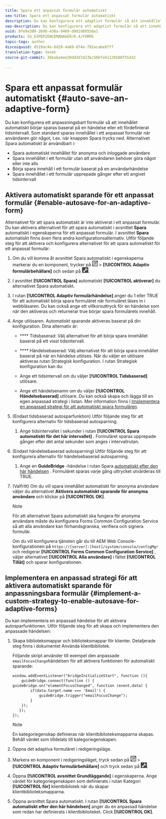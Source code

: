 ```yaml
---
title: Spara ett anpassat formulär automatiskt
seo-title: Spara ett anpassat formulär automatiskt
description: Du kan konfigurera ett adaptivt formulär så att innehållet automatiskt börjar sparas baserat på en händelse eller ett fördefinierat tidsintervall
seo-description: Du kan konfigurera ett adaptivt formulär så att innehållet automatiskt börjar sparas baserat på en händelse eller ett fördefinierat tidsintervall
uuid: 0fe9a389-269b-438a-9489-d9d1d09558a1
products: SG_EXPERIENCEMANAGER/6.4/FORMS
topic-tags: author
discoiquuid: d519ac4e-6d29-4a69-874e-792acabe87ff
translation-type: tm+mt
source-git-commit: 36baba4ee20dd3d7d23bc50bfa91129588f55d32

---
```



# Spara ett anpassat formulär automatiskt {#auto-save-an-adaptive-form}

Du kan konfigurera ett anpassningsbart formulär så att innehållet automatiskt börjar sparas baserat på en händelse eller ett fördefinierat tidsintervall. Som standard sparas innehållet i ett anpassat formulär när användaren gör något, t.ex. när knappen Spara trycks ned. Alternativet Spara automatiskt är användbart i:

* Spara automatiskt innehållet för anonyma och inloggade användare
* Spara innehållet i ett formulär utan att användaren behöver göra något eller inte alls
* Börja spara innehåll i ett formulär baserat på en användarhändelse
* Spara innehållet i ett formulär upprepade gånger efter ett angivet tidsintervall

## Aktivera automatiskt sparande för ett anpassat formulär {#enable-autosave-for-an-adaptive-form}

Alternativet för att spara automatiskt är inte aktiverat i ett anpassat formulär. Du kan aktivera alternativet för att spara automatiskt i avsnittet **Spara** automatiskt i egenskaperna för ett anpassat formulär. I avsnittet **Spara** automatiskt finns även flera andra konfigurationsalternativ. Utför följande steg för att aktivera och konfigurera alternativet för att spara automatiskt för ett anpassat formulär:

1. Om du vill komma åt avsnittet Spara automatiskt i egenskaperna markerar du en komponent, trycker på ![fältnivå](assets/field-level.png) > **[!UICONTROL Adaptiv formulärbehållare]** och sedan på ![cmpr](assets/cmppr.png).
1. I avsnittet **[!UICONTROL Spara]** automatiskt **[!UICONTROL aktiverar]** du alternativet Spara automatiskt.
1. I rutan **[!UICONTROL Adaptiv formulärhändelse]** anger du 1 eller TRUE för att automatiskt börja spara formuläret när formuläret läses in i webbläsaren. Du kan också ange ett villkorsuttryck för en händelse som när den aktiveras och returnerar true börjar spara formulärets innehåll.
1. Ange utlösaren. Automatiskt sparande aktiveras baserat på din konfiguration. Dina alternativ är:

   * **** Tidsbaserad: Välj alternativet för att börja spara innehållet baserat på ett visst tidsintervall.
   * **** Händelsebaserad: Välj alternativet för att börja spara innehållet baserat på när en händelse utlöses.
   När du väljer en utlösare aktiveras rutan Strategisk konfiguration. I rutan Strategisk konfiguration kan du:

   * Ange ett tidsintervall om du väljer **[!UICONTROL Tidsbaserad]** utlösare.
   * Ange ett händelsenamn om du väljer **[!UICONTROL Händelsebaserad]** utlösare.
   Du kan också skapa och lägga till en egen anpassad strategi i listan. Mer information finns i [Implementera en anpassad strategi för att automatiskt spara formulären](/help/forms/using/auto-save-an-adaptive-form.md#p-implement-a-custom-strategy-to-enable-autosave-for-adaptive-forms-p).

1. (Endast tidsbaserad autosparfunktion) Utför följande steg för att konfigurera alternativ för tidsbaserad autosparning.

   1. Ange tidsintervallet i sekunder i rutan **[!UICONTROL Spara automatiskt för det här intervallet]** . Formuläret sparas upprepade gånger efter det antal sekunder som anges i intervallrutan.

1. (Endast händelsebaserad autosparning) Utför följande steg för att konfigurera alternativ för händelsebaserad autosparning.

   1. Ange en **GuideBridge** -händelse i rutan Spara [automatiskt efter den här händelsen](https://helpx.adobe.com/aem-forms/6/javascript-api/GuideBridge.html) . Formuläret sparas varje gång uttrycket utvärderas till TRUE.

1. (Valfritt) Om du vill spara innehållet automatiskt för anonyma användare väljer du alternativet **Aktivera automatiskt sparande för anonyma användare** och klickar på **[!UICONTROL OK]**.

   >[!NOTE]
   >
   >För att alternativet Spara automatiskt ska fungera för anonyma användare måste du konfigurera Forms Common Configuration Service så att alla användare kan förhandsgranska, verifiera och signera formulär.
   >
   >Om du vill konfigurera tjänsten går du till AEM Web Console-konfigurationen på `https://[server]:[host]/system/console/configMgr` och redigerar **[!UICONTROL Forms Common Configuration Service]** , väljer alternativet **[!UICONTROL Alla användare]** i fältet **[!UICONTROL Tillåt]** och sparar konfigurationen.

## Implementera en anpassad strategi för att aktivera automatiskt sparande för anpassningsbara formulär {#implement-a-custom-strategy-to-enable-autosave-for-adaptive-forms}

Du kan implementera en anpassad händelse för att aktivera autosparfunktionen. Utför följande steg för att skapa och implementera den anpassade händelsen:

1. Skapa biblioteksmappar och biblioteksmappar för klienter. Detaljerade steg finns i dokumentet [](/help/sites-developing/clientlibs.md)Använda klientbibliotek.

   Följande skript använder till exempel den anpassade `emailFocusChange`händelsen för att aktivera funktionen för automatiskt sparande:

   ```
   window.addEventListener("bridgeInitializeStart", function (){   
       guideBridge.connect(function () { guideBridge.on("elementFocusChanged", function (event,data) { 
           if(data.target.name === 'Email') {
               guideBridge.trigger("emailFocusChange");
           }
       });
      });
   });
   ```

   >[!NOTE]
   >
   >En kategoriegenskap definieras när klientbiblioteksmapparna skapas. Behåll värdet som tilldelats till kategoriegenskapen.

1. Öppna det adaptiva formuläret i redigeringsläge.

1. Markera en komponent i redigeringsläget, tryck sedan på ![fältnivå](assets/field-level.png) > **[!UICONTROL Adaptiv formulärbehållare]** och tryck sedan på ![cmpr](assets/cmppr.png).
1. Öppna **[!UICONTROL avsnittet Grundläggande]** i egenskaperna. Ange värdet för kategoriegenskapen som definierats i rutan Kategori **[!UICONTROL för]** klientbibliotek när du skapar klientbiblioteksmapparna.
1. Öppna avsnittet Spara automatiskt. I rutan **[!UICONTROL Spara automatiskt efter den här händelsen]** anger du en anpassad händelse som redan har definierats i klientbiblioteket. Click **[!UICONTROL OK]**.

